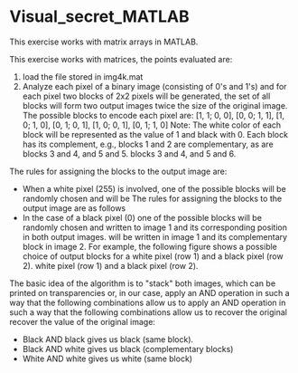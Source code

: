 # Visual_secret_MATLAB
This exercise works with matrix arrays in MATLAB.

This exercise works with matrices, the points evaluated are: 
1) load the file stored in img4k.mat
2) Analyze each pixel of a binary image (consisting of 0's and 1's) and for each pixel two blocks of 2x2 pixels will be generated, the set of all blocks will form two output images twice the size of the original image.
The possible blocks to encode each pixel are:
[1, 1; 0, 0], [0, 0; 1, 1], [1, 0; 1, 0], [0, 1; 0, 1], [1, 0; 0, 1], [0, 1; 1, 0]
Note: The white color of each block will be represented as the value of 1 and black with 0. Each block has its complement, e.g., blocks 1 and 2 are complementary, as are blocks 3 and 4, and 5 and 5. 
blocks 3 and 4, and 5 and 6.

The rules for assigning the blocks to the output image are:
- When a white pixel (255) is involved, one of the possible blocks will be randomly chosen and will be 
The rules for assigning the blocks to the output image are as follows
- In the case of a black pixel (0) one of the possible blocks will be randomly chosen and written to image 1 and its corresponding position in both output images. 
will be written in image 1 and its complementary block in image 2.
For example, the following figure shows a possible choice of output blocks for a white pixel (row 1) and a black pixel (row 2). white pixel (row 1) and a black pixel (row 2).

The basic idea of the algorithm is to "stack" both images, which can be printed on transparencies or, in our case, apply an AND operation in such a way that the following combinations allow us to 
apply an AND operation in such a way that the following combinations allow us to recover the original 
recover the value of the original image:
- Black AND black gives us black (same block).
- Black AND white gives us black (complementary blocks)
- White AND white gives us white (same block)

